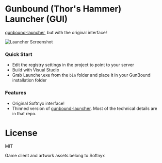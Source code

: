 # Gunbound (Thor's Hammer) Launcher (GUI)

[gunbound-launcher](https://github.com/jglim/gunbound-launcher), but with the original interface!

![Launcher Screenshot](https://raw.github.com/jglim/gunbound-launcher-gui/master/Other/launcher.png)

### Quick Start

- Edit the registry settings in the project to point to your server
- Build with Visual Studio
- Grab Launcher.exe from the `bin` folder and place it in your GunBound installation folder

### Features

- Original Softnyx interface!
- Thinned version of [gunbound-launcher](https://github.com/jglim/gunbound-launcher). Most of the technical details are in that repo.

# License

MIT

Game client and artwork assets belong to Softnyx